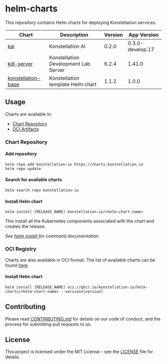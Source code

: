 # helm-charts

This repository contains Helm charts for deploying Konstellation services.

| Chart | Description | Version | App Version |
|-------|-------------|---------|-------------|
| [kai](charts/kai) | Konstellation AI | 0.2.0 | 0.3.0-develop.17 |
| [kdl-server](charts/kdl-server) | Konstellation Development Lab Server | 6.2.4 | 1.41.0 |
| [konstellation-base](charts/konstellation-base) | Konstellation template Helm chart | 1.1.2 | 1.0.0 |

## Usage

Charts are available in:

* [Chart Repository](https://helm.sh/docs/topics/chart_repository/)
* [OCI Artifacts](https://helm.sh/docs/topics/registries/)

### Chart Repository

#### Add repository

```console
helm repo add konstellation-io https://charts.konstellation.io
helm repo update
```

#### Search for available charts

```console
helm search repo konstellation-io
```

#### Install Helm chart

```console
helm install [RELEASE_NAME] konstellation-io/<helm-chart-name>
```

This install all the Kubernetes components associated with the chart and creates the release.

_See [helm install](https://helm.sh/docs/helm/helm_install/) for command documentation._

### OCI Registry

Charts are also available in OCI format. The list of available charts can be found [here](https://github.com/orgs/konstellation-io/packages?repo_name=helm-charts).

#### Install Helm chart

```console
helm install [RELEASE_NAME] oci://ghcr.io/konstellation-io/helm-charts/<helm-chart-name> --version=[version]
```

## Contributing

Please read [CONTRIBUTING.md](CONTRIBUTING.md) for details on our code of conduct, and the process for submitting pull requests to us.

## License

This project is licensed under the MIT License - see the [LICENSE](LICENSE) file for details.
